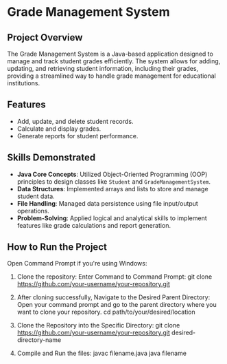 # Grade Management System

## Project Overview
The Grade Management System is a Java-based application designed to manage and track student grades efficiently. The system allows for adding, updating, and retrieving student information, including their grades, providing a streamlined way to handle grade management for educational institutions.

## Features
- Add, update, and delete student records.
- Calculate and display grades.
- Generate reports for student performance.
  
## Skills Demonstrated
- **Java Core Concepts**: Utilized Object-Oriented Programming (OOP) principles to design classes like `Student` and `GradeManagementSystem`.
- **Data Structures**: Implemented arrays and lists to store and manage student data.
- **File Handling**: Managed data persistence using file input/output operations.
- **Problem-Solving**: Applied logical and analytical skills to implement features like grade calculations and report generation.

## How to Run the Project
   Open Command Prompt if you're using Windows:

1. Clone the repository:
   Enter Command to Command Prompt:
   git clone https://github.com/your-username/your-repository.git

2. After cloning successfully, Navigate to the Desired Parent Directory:
   Open your command prompt and go to the parent directory where you want to clone your repository.
   cd path/to/your/desired/location

3. Clone the Repository into the Specific Directory:
   git clone https://github.com/your-username/your-repository.git desired-directory-name
 
4. Compile and Run the files:
   javac filename.java
   java filename

